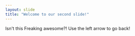 ```yaml
---
layout: slide
title: "Welcome to our second slide!"
---
```

Isn't this Freaking awesome?!
Use the left arrow to go back!

